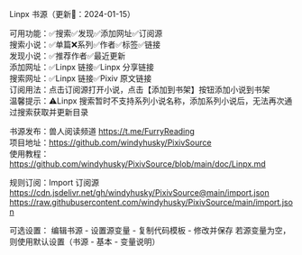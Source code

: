 Linpx 书源（更新📆：2024-01-15）

可用功能：✅搜索✅发现✅添加网址✅订阅源  
搜索小说：✅单篇❌系列✅作者✅标签✅链接  
发现小说：✅推荐作者✅最近更新  
添加网址：✅Linpx 链接✅Linpx 分享链接  
搜索网址：✅Linpx 链接✅Pixiv 原文链接  
订阅用法：点击订阅源打开小说，点击【添加到书架】按钮添加小说到书架  
温馨提示：⚠️Linpx 搜索暂时不支持系列小说名称，添加系列小说后，无法再次通过搜索获取并更新目录

书源发布：兽人阅读频道 https://t.me/FurryReading  
项目地址：https://github.com/windyhusky/PixivSource  
使用教程：https://github.com/windyhusky/PixivSource/blob/main/doc/Linpx.md

规则订阅：Import 订阅源
https://cdn.jsdelivr.net/gh/windyhusky/PixivSource@main/import.json
https://raw.githubusercontent.com/windyhusky/PixivSource/main/import.json

可选设置：
编辑书源 - 设置源变量 - 复制代码模板 - 修改并保存
若源变量为空，则使用默认设置（书源 - 基本 - 变量说明）